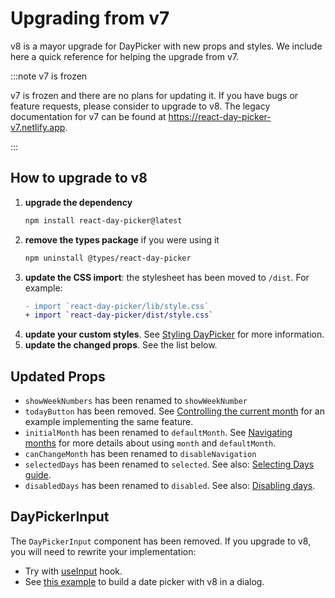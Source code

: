 # Upgrading from v7

v8 is a mayor upgrade for DayPicker with new props and styles. We include here a quick reference for helping the upgrade from v7.

:::note v7 is frozen

v7 is frozen and there are no plans for updating it. If you have bugs or feature requests, please consider to upgrade to v8. The legacy documentation for v7 can be found at https://react-day-picker-v7.netlify.app.

:::

## How to upgrade to v8

1. **upgrade the dependency**
   ```bash
   npm install react-day-picker@latest
   ```
2. **remove the types package** if you were using it
   ```bash
   npm uninstall @types/react-day-picker
   ```
3. **update the CSS import**: the stylesheet has been moved to `/dist`. For example:
   ```diff
   - import `react-day-picker/lib/style.css`
   + import `react-day-picker/dist/style.css`
   ```
4. **update your custom styles**. See [Styling DayPicker](https://react-day-picker.js.org/basics/styling) for more information.
5. **update the changed props**. See the list below.

## Updated Props

- `showWeekNumbers` has been renamed to `showWeekNumber`
- `todayButton` has been removed. See [Controlling the current month](https://react-day-picker.js.org/basics/navigation#controlling-the-current-month) for an example implementing the same feature.
- `initialMonth` has been renamed to `defaultMonth`. See [Navigating months](https://react-day-picker.js.org/basics/navigation) for more details about using `month` and `defaultMonth`.
- `canChangeMonth` has been renamed to `disableNavigation`
- `selectedDays` has been renamed to `selected`. See also: [Selecting Days guide](https://react-day-picker.js.org/basics/selecting-days).
- `disabledDays` has been renamed to `disabled`. See also: [Disabling days](https://react-day-picker.js.org/basics/modifiers#disabling-days).

## DayPickerInput

The `DayPickerInput` component has been removed. If you upgrade to v8, you will need to rewrite your implementation:

- Try with [useInput](https://react-day-picker.js.org/guides/input-fields) hook.
- See [this example](https://react-day-picker.js.org/guides/date-picker-dialog) to build a date picker with v8 in a dialog.

